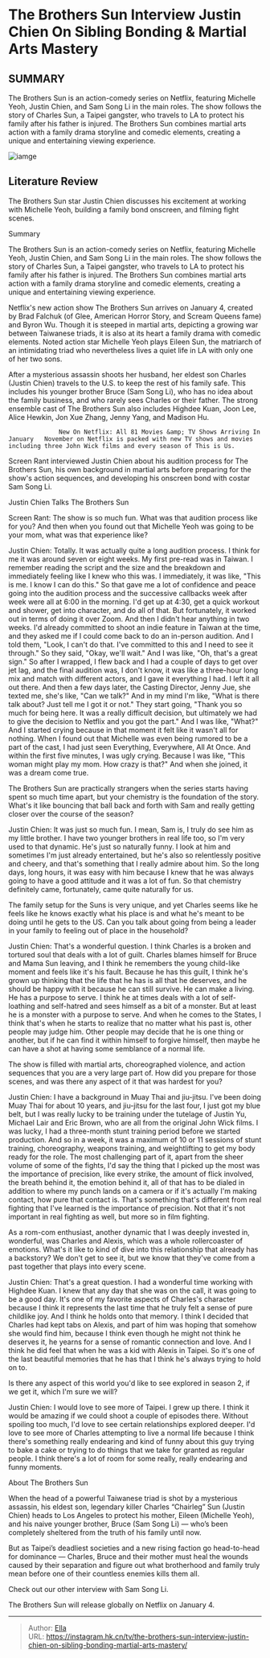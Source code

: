 # The Brothers Sun Interview Justin Chien On Sibling Bonding &amp; Martial Arts Mastery


## SUMMARY 



  The Brothers Sun is an action-comedy series on Netflix, featuring Michelle Yeoh, Justin Chien, and Sam Song Li in the main roles.   The show follows the story of Charles Sun, a Taipei gangster, who travels to LA to protect his family after his father is injured.   The Brothers Sun combines martial arts action with a family drama storyline and comedic elements, creating a unique and entertaining viewing experience.  

![iamge]()

## Literature Review
The Brothers Sun star Justin Chien discusses his excitement at working with Michelle Yeoh, building a family bond onscreen, and filming fight scenes.


Summary

  The Brothers Sun is an action-comedy series on Netflix, featuring Michelle Yeoh, Justin Chien, and Sam Song Li in the main roles.   The show follows the story of Charles Sun, a Taipei gangster, who travels to LA to protect his family after his father is injured.   The Brothers Sun combines martial arts action with a family drama storyline and comedic elements, creating a unique and entertaining viewing experience.  





Netflix&#39;s new action show The Brothers Sun arrives on January 4, created by Brad Falchuk (of Glee, American Horror Story, and Scream Queens fame) and Byron Wu. Though it is steeped in martial arts, depicting a growing war between Taiwanese triads, it is also at its heart a family drama with comedic elements. Noted action star Michelle Yeoh plays Eileen Sun, the matriarch of an intimidating triad who nevertheless lives a quiet life in LA with only one of her two sons.




After a mysterious assassin shoots her husband, her eldest son Charles (Justin Chien) travels to the U.S. to keep the rest of his family safe. This includes his younger brother Bruce (Sam Song Li), who has no idea about the family business, and who rarely sees Charles or their father. The strong ensemble cast of The Brothers Sun also includes Highdee Kuan, Joon Lee, Alice Hewkin, Jon Xue Zhang, Jenny Yang, and Madison Hu.

                  New On Netflix: All 81 Movies &amp; TV Shows Arriving In January   November on Netflix is packed with new TV shows and movies including three John Wick films and every season of This is Us.    

Screen Rant interviewed Justin Chien about his audition process for The Brothers Sun, his own background in martial arts before preparing for the show&#39;s action sequences, and developing his onscreen bond with costar Sam Song Li.


 Justin Chien Talks The Brothers Sun 
         




Screen Rant: The show is so much fun. What was that audition process like for you? And then when you found out that Michelle Yeoh was going to be your mom, what was that experience like?


Justin Chien: Totally. It was actually quite a long audition process. I think for me it was around seven or eight weeks. My first pre-read was in Taiwan. I remember reading the script and the size and the breakdown and immediately feeling like I knew who this was. I immediately, it was like, &#34;This is me. I know I can do this.&#34; So that gave me a lot of confidence and peace going into the audition process and the successive callbacks week after week were all at 6:00 in the morning. I&#39;d get up at 4:30, get a quick workout and shower, get into character, and do all of that. But fortunately, it worked out in terms of doing it over Zoom. And then I didn&#39;t hear anything in two weeks. I&#39;d already committed to shoot an indie feature in Taiwan at the time, and they asked me if I could come back to do an in-person audition.
And I told them, &#34;Look, I can&#39;t do that. I&#39;ve committed to this and I need to see it through.&#34; So they said, &#34;Okay, we&#39;ll wait.&#34; And I was like, &#34;Oh, that&#39;s a great sign.&#34; So after I wrapped, I flew back and I had a couple of days to get over jet lag, and the final audition was, I don&#39;t know, it was like a three-hour long mix and match with different actors, and I gave it everything I had. I left it all out there. And then a few days later, the Casting Director, Jenny Jue, she texted me, she&#39;s like, &#34;Can we talk?&#34; And in my mind I&#39;m like, &#34;What is there talk about? Just tell me I got it or not.&#34;
They start going, &#34;Thank you so much for being here. It was a really difficult decision, but ultimately we had to give the decision to Netflix and you got the part.&#34; And I was like, &#34;What?&#34; And I started crying because in that moment it felt like it wasn&#39;t all for nothing. When I found out that Michelle was even being rumored to be a part of the cast, I had just seen Everything, Everywhere, All At Once. And within the first five minutes, I was ugly crying. Because I was like, &#34;This woman might play my mom. How crazy is that?&#34; And when she joined, it was a dream come true.





The Brothers Sun are practically strangers when the series starts having spent so much time apart, but your chemistry is the foundation of the story. What&#39;s it like bouncing that ball back and forth with Sam and really getting closer over the course of the season?


Justin Chien: It was just so much fun. I mean, Sam is, I truly do see him as my little brother. I have two younger brothers in real life too, so I&#39;m very used to that dynamic. He&#39;s just so naturally funny. I look at him and sometimes I&#39;m just already entertained, but he&#39;s also so relentlessly positive and cheery, and that&#39;s something that I really admire about him. So the long days, long hours, it was easy with him because I knew that he was always going to have a good attitude and it was a lot of fun. So that chemistry definitely came, fortunately, came quite naturally for us.


The family setup for the Suns is very unique, and yet Charles seems like he feels like he knows exactly what his place is and what he&#39;s meant to be doing until he gets to the US. Can you talk about going from being a leader in your family to feeling out of place in the household?





Justin Chien: That&#39;s a wonderful question. I think Charles is a broken and tortured soul that deals with a lot of guilt. Charles blames himself for Bruce and Mama Sun leaving, and I think he remembers the young child-like moment and feels like it&#39;s his fault. Because he has this guilt, I think he&#39;s grown up thinking that the life that he has is all that he deserves, and he should be happy with it because he can still survive. He can make a living. He has a purpose to serve. I think he at times deals with a lot of self-loathing and self-hatred and sees himself as a bit of a monster. But at least he is a monster with a purpose to serve. And when he comes to the States, I think that&#39;s when he starts to realize that no matter what his past is, other people may judge him. Other people may decide that he is one thing or another, but if he can find it within himself to forgive himself, then maybe he can have a shot at having some semblance of a normal life.


          




The show is filled with martial arts, choreographed violence, and action sequences that you are a very large part of. How did you prepare for those scenes, and was there any aspect of it that was hardest for you?


Justin Chien: I have a background in Muay Thai and jiu-jitsu. I&#39;ve been doing Muay Thai for about 10 years, and jiu-jitsu for the last four, I just got my blue belt, but I was really lucky to be training under the tutelage of Justin Yu, Michael Lair and Eric Brown, who are all from the original John Wick films. I was lucky, I had a three-month stunt training period before we started production. And so in a week, it was a maximum of 10 or 11 sessions of stunt training, choreography, weapons training, and weightlifting to get my body ready for the role.
The most challenging part of it, apart from the sheer volume of some of the fights, I&#39;d say the thing that I picked up the most was the importance of precision, like every strike, the amount of flick involved, the breath behind it, the emotion behind it, all of that has to be dialed in addition to where my punch lands on a camera or if it&#39;s actually I&#39;m making contact, how pure that contact is. That&#39;s something that&#39;s different from real fighting that I&#39;ve learned is the importance of precision. Not that it&#39;s not important in real fighting as well, but more so in film fighting.





As a rom-com enthusiast, another dynamic that I was deeply invested in, wonderful, was Charles and Alexis, which was a whole rollercoaster of emotions. What&#39;s it like to kind of dive into this relationship that already has a backstory? We don&#39;t get to see it, but we know that they&#39;ve come from a past together that plays into every scene.


Justin Chien: That&#39;s a great question. I had a wonderful time working with Highdee Kuan. I knew that any day that she was on the call, it was going to be a good day. It&#39;s one of my favorite aspects of Charles&#39;s character because I think it represents the last time that he truly felt a sense of pure childlike joy. And I think he holds onto that memory.
I think I decided that Charles had kept tabs on Alexis, and part of him was hoping that somehow she would find him, because I think even though he might not think he deserves it, he yearns for a sense of romantic connection and love. And I think he did feel that when he was a kid with Alexis in Taipei. So it&#39;s one of the last beautiful memories that he has that I think he&#39;s always trying to hold on to.





Is there any aspect of this world you&#39;d like to see explored in season 2, if we get it, which I&#39;m sure we will?


Justin Chien: I would love to see more of Taipei. I grew up there. I think it would be amazing if we could shoot a couple of episodes there. Without spoiling too much, I&#39;d love to see certain relationships explored deeper. I&#39;d love to see more of Charles attempting to live a normal life because I think there&#39;s something really endearing and kind of funny about this guy trying to bake a cake or trying to do things that we take for granted as regular people. I think there&#39;s a lot of room for some really, really endearing and funny moments.




 About The Brothers Sun 
          

When the head of a powerful Taiwanese triad is shot by a mysterious assassin, his eldest son, legendary killer Charles “Chairleg” Sun (Justin Chien) heads to Los Angeles to protect his mother, Eileen (Michelle Yeoh), and his naive younger brother, Bruce (Sam Song Li) — who’s been completely sheltered from the truth of his family until now.




But as Taipei’s deadliest societies and a new rising faction go head-to-head for dominance — Charles, Bruce and their mother must heal the wounds caused by their separation and figure out what brotherhood and family truly mean before one of their countless enemies kills them all. 

Check out our other interview with Sam Song Li.



The Brothers Sun will release globally on Netflix on January 4.






---

> Author: [Ella](https://instagram.hk.cn/)  
> URL: https://instagram.hk.cn/tv/the-brothers-sun-interview-justin-chien-on-sibling-bonding-martial-arts-mastery/  

